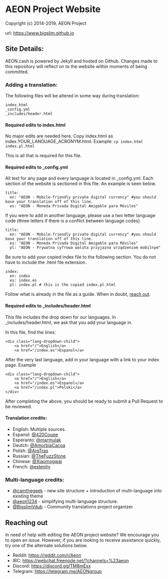 # AEON Project Website
Copyright (c) 2014-2019, AEON Project

url: https://www.bigslim.github.io

## Site Details:
AEON.cash is powered by Jekyll and hosted on Github. Changes made to this repository will reflect on to the website within moments of being committed.

### Adding a translation:
The following files will be altered in some way during translation:
```
index.html
_config.yml
_includes/header.html

```

#### Required edits to index.html
No major edits are needed here. Copy index.html as index.YOUR_LANGUAGE_ACRONYM.html. Example: `cp index.html index.pl.html`

This is all that is required for this file.

#### Required edits to _config.yml
All text for any page and every language is located in _config.yml. Each section of the website is sectioned in this file. An example is seen below.
```
title:
  en: "AEON - Mobile-friendly private digital currency" #you should base your translation off of this line.
  es: "AEON - Moneda Privada Digital Amigable para Móviles"
```

If you were to add in another language, please use a two letter language code (three letters if there is a conflict between language codes). 
```
title:
  en: "AEON - Mobile-friendly private digital currency" #you should base your translation off of this line.
  es: "AEON - Moneda Privada Digital Amigable para Móviles"
  pl: "AEON - Prywatna cyfrowa waluta przyjazna urządzeniom mobilnym"
```
Be sure to add your copied index file to the following section. You do not have to include the .html file extension.
```
index:
  en: index
  es: index.es
  pl: index.pl # this is the copied index.pl.html
```

Follow what is already in the file as a guide. When in doubt, [reach out](#reaching-out). 

#### Required edits to _includes/header.html
This file includes the drop down for our languages. In _includes/header.html, we ask that you add your language in. 

In this file, find the lines:
```
<div class="lang-dropdown-child">
	<a href="/">English</a>
	<a href="/index.es">Espanol</a>
```

After the very last language, add in your language with a link to your index page. Example
```
<div class="lang-dropdown-child">
	<a href="/">English</a>
	<a href="/index.es">Espanol</a>
	<a href="/index.pl">Polski</a>
</div>
```

After completing the above, you should be ready to submit a Pull Request to be reviewed. 

#### Translation credits:
* English: Multiple sources.
* Espanol: [@420Coupe](https://github.com/420Coupe)
* Esperanto: [@marmulak](https://github.com/marmulak)
* Deutch: [@AmorbiaCacoa](https://github.com/AmorbiaCacoa)
* Polish: [@ArqTras](https://github.com/ArqTras)
* Russian: [@TheFuzzStone](https://github.com/TheFuzzStone)
* Chinese: [@Xiaomogwai](https://github.com/Xiaomogwai)
* French: [@estenity](https://bitcointalk.org/index.php?action=profile;u=662052)

### Multi-language credits:
* [@camthegeek](https://github.com/camthegeek) - new site structure + introduction of multi-language into existing theme
* [@aeon1234](https://github.com/aeon1234) - simplifying multi-language structure.
* [@BigslimVdub](https://github.com/bigslimvdub) - Community translations project organizer

## Reaching out

In need of help with editing the AEON project website? We encourage you to open an issue. However, if you are looking to receive assistance quickly, try one of the alternate solutions below.
* Reddit: https://reddit.com/r/Aeon
* IRC: https://webchat.freenode.net/?channels=%23aeon
* Discord: https://discord.gg/TM8mEsx
* Telegram: https://telegram.me/AEONgroup

